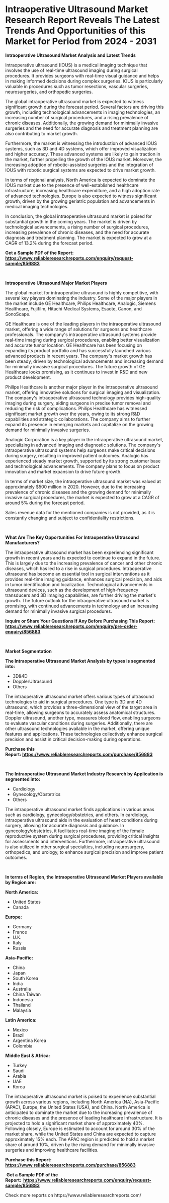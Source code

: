 <p><h1>Intraoperative Ultrasound Market Research Report Reveals The Latest Trends And Opportunities of this Market for Period from 2024 - 2031</h1></p><p><strong>Intraoperative Ultrasound Market Analysis and Latest Trends</strong></p>
<p><p>Intraoperative ultrasound (IOUS) is a medical imaging technique that involves the use of real-time ultrasound imaging during surgical procedures. It provides surgeons with real-time visual guidance and helps in making informed decisions during complex surgeries. IOUS is particularly valuable in procedures such as tumor resections, vascular surgeries, neurosurgeries, and orthopedic surgeries.</p><p>The global intraoperative ultrasound market is expected to witness significant growth during the forecast period. Several factors are driving this growth, including technological advancements in imaging technologies, an increasing number of surgical procedures, and a rising prevalence of chronic diseases. Additionally, the growing demand for minimally invasive surgeries and the need for accurate diagnosis and treatment planning are also contributing to market growth.</p><p>Furthermore, the market is witnessing the introduction of advanced IOUS systems, such as 3D and 4D systems, which offer improved visualization and higher accuracy. These advanced systems are likely to gain traction in the market, further propelling the growth of the IOUS market. Moreover, the increasing adoption of robotic-assisted surgeries and the integration of IOUS with robotic surgical systems are expected to drive market growth.</p><p>In terms of regional analysis, North America is expected to dominate the IOUS market due to the presence of well-established healthcare infrastructure, increasing healthcare expenditure, and a high adoption rate of advanced technologies. Europe is also expected to witness significant growth, driven by the growing geriatric population and advancements in medical imaging technologies.</p><p>In conclusion, the global intraoperative ultrasound market is poised for substantial growth in the coming years. The market is driven by technological advancements, a rising number of surgical procedures, increasing prevalence of chronic diseases, and the need for accurate diagnosis and treatment planning. The market is expected to grow at a CAGR of 13.2% during the forecast period.</p></p>
<p><strong>Get a Sample PDF of the Report:&nbsp; <a href="https://www.reliableresearchreports.com/enquiry/request-sample/856883">https://www.reliableresearchreports.com/enquiry/request-sample/856883</a></strong></p>
<p>&nbsp;</p>
<p><strong>Intraoperative Ultrasound Major Market Players</strong></p>
<p><p>The global market for intraoperative ultrasound is highly competitive, with several key players dominating the industry. Some of the major players in the market include GE Healthcare, Philips Healthcare, Analogic, Siemens Healthcare, Fujifilm, Hitachi Medical Systems, Esaote, Canon, and SonoScape.</p><p>GE Healthcare is one of the leading players in the intraoperative ultrasound market, offering a wide range of solutions for surgeons and healthcare professionals. The company's intraoperative ultrasound systems provide real-time imaging during surgical procedures, enabling better visualization and accurate tumor location. GE Healthcare has been focusing on expanding its product portfolio and has successfully launched various advanced products in recent years. The company's market growth has been steady, driven by technological advancements and increasing demand for minimally invasive surgical procedures. The future growth of GE Healthcare looks promising, as it continues to invest in R&D and new product development.</p><p>Philips Healthcare is another major player in the intraoperative ultrasound market, offering innovative solutions for surgical imaging and visualization. The company's intraoperative ultrasound technology provides high-quality imaging during surgery, aiding surgeons in precise tumor removal and reducing the risk of complications. Philips Healthcare has witnessed significant market growth over the years, owing to its strong R&D capabilities and strategic collaborations. The company aims to further expand its presence in emerging markets and capitalize on the growing demand for minimally invasive surgeries.</p><p>Analogic Corporation is a key player in the intraoperative ultrasound market, specializing in advanced imaging and diagnostic solutions. The company's intraoperative ultrasound systems help surgeons make critical decisions during surgery, resulting in improved patient outcomes. Analogic has experienced steady market growth, supported by its strong customer base and technological advancements. The company plans to focus on product innovation and market expansion to drive future growth.</p><p>In terms of market size, the intraoperative ultrasound market was valued at approximately $500 million in 2020. However, due to the increasing prevalence of chronic diseases and the growing demand for minimally invasive surgical procedures, the market is expected to grow at a CAGR of around 5% during the forecast period.</p><p>Sales revenue data for the mentioned companies is not provided, as it is constantly changing and subject to confidentiality restrictions.</p></p>
<p>&nbsp;</p>
<p><strong>What Are The Key Opportunities For Intraoperative Ultrasound Manufacturers?</strong></p>
<p><p>The intraoperative ultrasound market has been experiencing significant growth in recent years and is expected to continue to expand in the future. This is largely due to the increasing prevalence of cancer and other chronic diseases, which has led to a rise in surgical procedures. Intraoperative ultrasound has become an essential tool in surgical interventions as it provides real-time imaging guidance, enhances surgical precision, and aids in tumor identification and localization. Technological advancements in ultrasound devices, such as the development of high-frequency transducers and 3D imaging capabilities, are further driving the market's growth. The future outlook for the intraoperative ultrasound market is promising, with continued advancements in technology and an increasing demand for minimally invasive surgical procedures.</p></p>
<p><strong>Inquire or Share Your Questions If Any Before Purchasing This Report: <a href="https://www.reliableresearchreports.com/enquiry/pre-order-enquiry/856883">https://www.reliableresearchreports.com/enquiry/pre-order-enquiry/856883</a></strong></p>
<p>&nbsp;</p>
<p><strong>Market Segmentation</strong></p>
<p><strong>The Intraoperative Ultrasound Market Analysis by types is segmented into:</strong></p>
<p><ul><li>3D&4D</li><li>DopplerUltrasound</li><li>Others</li></ul></p>
<p><p>The intraoperative ultrasound market offers various types of ultrasound technologies to aid in surgical procedures. One type is 3D and 4D ultrasound, which provides a three-dimensional view of the target area in real-time, allowing surgeons to accurately assess anatomical structures. Doppler ultrasound, another type, measures blood flow, enabling surgeons to evaluate vascular conditions during surgeries. Additionally, there are other ultrasound technologies available in the market, offering unique features and applications. These technologies collectively enhance surgical precision and assist in critical decision-making during operations.</p></p>
<p><strong>Purchase this Report:&nbsp;<a href="https://www.reliableresearchreports.com/purchase/856883">https://www.reliableresearchreports.com/purchase/856883</a></strong></p>
<p>&nbsp;</p>
<p><strong>The Intraoperative Ultrasound Market Industry Research by Application is segmented into:</strong></p>
<p><ul><li>Cardiology</li><li>Gynecology/Obstetrics</li><li>Others</li></ul></p>
<p><p>The intraoperative ultrasound market finds applications in various areas such as cardiology, gynecology/obstetrics, and others. In cardiology, intraoperative ultrasound aids in the evaluation of heart conditions during surgery, allowing for accurate diagnosis and guidance. In gynecology/obstetrics, it facilitates real-time imaging of the female reproductive system during surgical procedures, providing critical insights for assessments and interventions. Furthermore, intraoperative ultrasound is also utilized in other surgical specialties, including neurosurgery, orthopedics, and urology, to enhance surgical precision and improve patient outcomes.</p></p>
<p>&nbsp;</p>
<p><strong>In terms of Region, the Intraoperative Ultrasound Market Players available by Region are:</strong></p>
<p>
    <p> <strong> North America: </strong>
        <ul>
            <li>United States</li>
            <li>Canada</li>
        </ul>
        </p> 
    <p> <strong> Europe: </strong>
        <ul>
            <li>Germany</li>
            <li>France</li>
            <li>U.K.</li>
            <li>Italy</li>
            <li>Russia</li>
        </ul>
        </p> 
    <p> <strong> Asia-Pacific: </strong>
        <ul>
            <li>China</li>
            <li>Japan</li>
            <li>South Korea</li>
            <li>India</li>
            <li>Australia</li>
            <li>China Taiwan</li>
            <li>Indonesia</li>
            <li>Thailand</li>
            <li>Malaysia</li>
        </ul>
        </p> 
    <p> <strong> Latin America: </strong>
        <ul>
            <li>Mexico</li>
            <li>Brazil</li>
            <li>Argentina Korea</li>
            <li>Colombia</li>
        </ul>
        </p> 
    <p> <strong> Middle East & Africa: </strong>
        <ul>
            <li>Turkey</li>
            <li>Saudi</li>
            <li>Arabia</li>
            <li>UAE</li>
            <li>Korea</li>
        </ul>
    </p>
    </p>
<p><p>The intraoperative ultrasound market is poised to experience substantial growth across various regions, including North America (NA), Asia-Pacific (APAC), Europe, the United States (USA), and China. North America is anticipated to dominate the market due to the increasing prevalence of chronic diseases and the presence of leading healthcare infrastructure. It is projected to hold a significant market share of approximately 40%. Following closely, Europe is estimated to account for around 30% of the market share, while the United States and China are expected to capture approximately 15% each. The APAC region is predicted to hold a market share of around 10%, driven by the rising demand for minimally invasive surgeries and improving healthcare facilities.</p></p>
<p><strong>Purchase this Report: <a href="https://www.reliableresearchreports.com/purchase/856883">https://www.reliableresearchreports.com/purchase/856883</a></strong></p>
<p>&nbsp;<strong>Get a Sample PDF of the Report:&nbsp;&nbsp;<a href="https://www.reliableresearchreports.com/enquiry/request-sample/856883">https://www.reliableresearchreports.com/enquiry/request-sample/856883</a></strong></p>
<p><strong></strong></p>
<p>Check more reports on https://www.reliableresearchreports.com/</p>
